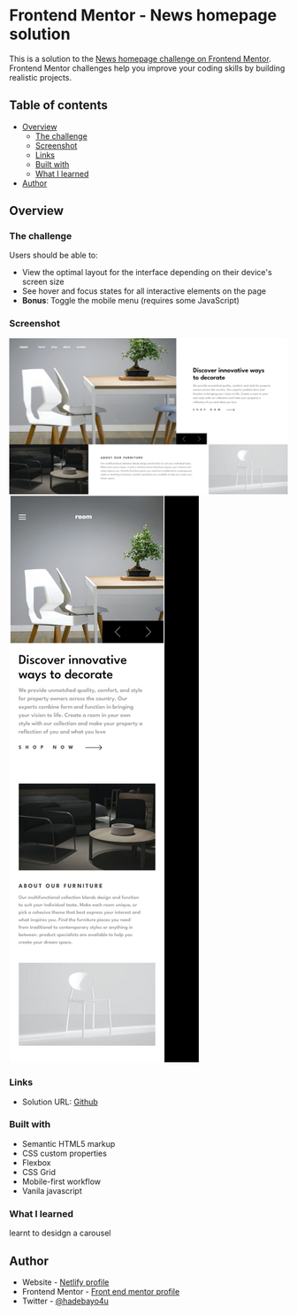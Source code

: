 # Frontend Mentor - News homepage solution

This is a solution to the [News homepage challenge on Frontend Mentor](https://www.frontendmentor.io/challenges/news-homepage-H6SWTa1MFl). Frontend Mentor challenges help you improve your coding skills by building realistic projects.

## Table of contents

- [Overview](#overview)
  - [The challenge](#the-challenge)
  - [Screenshot](#screenshot)
  - [Links](#links)
  - [Built with](#built-with)
  - [What I learned](#what-i-learned)
- [Author](#author)

## Overview

### The challenge

Users should be able to:

- View the optimal layout for the interface depending on their device's screen size
- See hover and focus states for all interactive elements on the page
- **Bonus**: Toggle the mobile menu (requires some JavaScript)

### Screenshot

![Desktop](./screenshots/desktop%20view%20(1).png)
![Mobile](./screenshots/mobile%20view.png)

### Links

- Solution URL: [Github](https://github.com/Yusfuldev/fem-room-homepage-master.com)


### Built with

- Semantic HTML5 markup
- CSS custom properties
- Flexbox
- CSS Grid
- Mobile-first workflow
- Vanila javascript

### What I learned

learnt to desidgn a carousel

## Author

- Website - [Netlify profile](hhttps://app.netlify.com/teams/yusfuldev/overview)
- Frontend Mentor - [Front end mentor profile](https://www.frontendmentor.io/profile/yourusername)
- Twitter - [@hadebayo4u](https://www.twitter.com/hadebayo4u)
